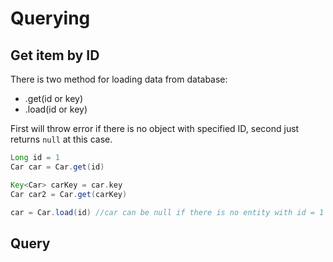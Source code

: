 Querying
========

Get item by ID
--------------

There is two method for loading data from database:
 * .get(id or key)
 * .load(id or key)

First will throw error if there is no object with specified ID, second just
returns `null` at this case.

```Groovy
Long id = 1
Car car = Car.get(id)

Key<Car> carKey = car.key
Car car2 = Car.get(carKey)

car = Car.load(id) //car can be null if there is no entity with id = 1
```

Query
-----